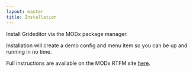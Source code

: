 ```yaml
---
layout: master
title: Installation
---
```


Install Grideditor via the MODx package manager.

Installation will create a demo config and menu item so you can be up and running in no time.

Full instructions are available on the MODx RTFM site [here](http://rtfm.modx.com/display/revolution20/Installing+a+Package).

